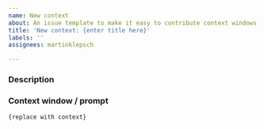 ```yaml
---
name: New context
about: An issue template to make it easy to contribute context windows and prompt
title: 'New context: {enter title here}'
labels: ''
assignees: martinklepsch

---
```


### Description

<!-- Provide a short description of what this context window / prompt is for. -->

### Context window / prompt

<!-- Put the actual content in the codeblock below -->

```md
{replace with context}
```
